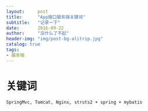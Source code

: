 ```yaml
---
layout:     post
title:      "App接口服务端关键词"
subtitle:   "记录一下"
date:       2016-09-22
author:     "没什么了不起"
header-img: "img/post-bg-alitrip.jpg"
catalog: true
tags:
- 服务端
---
```


# 关键词

`SpringMvc, Tomcat, Nginx, struts2 + spring + mybatis`